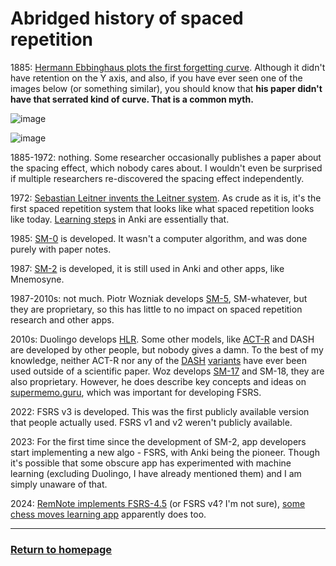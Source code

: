 # Abridged history of spaced repetition

1885: [Hermann Ebbinghaus plots the first forgetting curve](https://en.wikipedia.org/wiki/Forgetting_curve). Although it didn't have retention on the Y axis, and also, if you have ever seen one of the images below (or something similar), you should know that **his paper didn't have that serrated kind of curve. That is a common myth.**

![image](https://github.com/user-attachments/assets/226382cf-0989-4919-a9f8-076d75ce9b62)

![image](https://github.com/user-attachments/assets/1441f9d6-77a8-49cb-91ec-a75051c3b7fa)

1885-1972: nothing. Some researcher occasionally publishes a paper about the spacing effect, which nobody cares about. I wouldn't even be surprised if multiple researchers re-discovered the spacing effect independently.

1972: [Sebastian Leitner invents the Leitner system](https://en.wikipedia.org/wiki/Leitner_system). As crude as it is, it's the first spaced repetition system that looks like what spaced repetition looks like today. [Learning steps](https://docs.ankiweb.net/deck-options.html#learning-steps) in Anki are essentially that.

1985: [SM-0](https://supermemo.guru/wiki/The_birthday_of_spaced_repetition:_July_31,_1985) is developed. It wasn't a computer algorithm, and was done purely with paper notes.

1987: [SM-2](https://super-memory.com/english/ol/sm2.htm) is developed, it is still used in Anki and other apps, like Mnemosyne.

1987-2010s: not much. Piotr Wozniak develops [SM-5](https://supermemo.guru/wiki/First_fast-converging_spaced_repetition_algorithm:_Algorithm_SM-5), SM-whatever, but they are proprietary, so this has little to no impact on spaced repetition research and other apps.

2010s: Duolingo develops [HLR](https://github.com/duolingo/halflife-regression/blob/master/settles.acl16.pdf). Some other models, like [ACT-R](http://act-r.psy.cmu.edu/wordpress/wp-content/themes/ACT-R/workshops/2003/proceedings/46.pdf) and DASH are developed by other people, but nobody gives a damn. To the best of my knowledge, neither ACT-R nor any of the [DASH](https://scholar.colorado.edu/concern/graduate_thesis_or_dissertations/zp38wc97m) [variants](https://www.politesi.polimi.it/retrieve/b39227dd-0963-40f2-a44b-624f205cb224/2022_4_Randazzo_01.pdf) have ever been used outside of a scientific paper. Woz develops [SM-17](https://supermemo.guru/wiki/Algorithm_SM-17) and SM-18, they are also proprietary. However, he does describe key concepts and ideas on [supermemo.guru](https://supermemo.guru/wiki/SuperMemo_Guru), which was important for developing FSRS.

2022: FSRS v3 is developed. This was the first publicly available version that people actually used. FSRS v1 and v2 weren't publicly available.

2023: For the first time since the development of SM-2, app developers start implementing a new algo - FSRS, with Anki being the pioneer. Though it's possible that some obscure app has experimented with machine learning (excluding Duolingo, I have already mentioned them) and I am simply unaware of that.

2024: [RemNote implements FSRS-4.5](https://help.remnote.com/en/articles/9124137-the-fsrs-spaced-repetition-algorithm) (or FSRS v4? I'm not sure), [some chess moves learning app](https://x.com/chessbookcom/status/1805137108991946775) apparently does too.


___
### [Return to homepage](https://expertium.github.io/)
